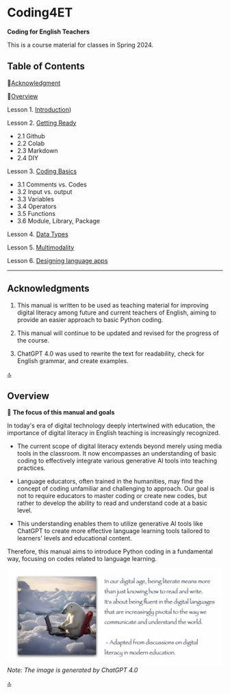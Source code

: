 # Coding4ET
**Coding for English Teachers**

This is a course material for classes in Spring 2024.

## Table of Contents

🔸[Acknowledgment](#Acknowledgments)

🔸[Overview](#Overview)

Lesson 1. [Introduction](https://github.com/MK316/Coding4ET/blob/main/Lessons/Lesson01.md))

Lesson 2. [Getting Ready](https://github.com/MK316/Coding4ET/blob/main/Lessons/Lesson02.md)
+ 2.1 Github
+ 2.2 Colab
+ 2.3 Markdown
+ 2.4 DIY

Lesson 3. [Coding Basics](https://github.com/MK316/Coding4ET/blob/main/Lessons/Lesson03.md)
+ 3.1 Comments vs. Codes
+ 3.2 Input vs. output
+ 3.3 Variables
+ 3.4 Operators
+ 3.5 Functions
+ 3.6 Module, Library, Package
  
Lesson 4. [Data Types](https://github.com/MK316/Coding4ET/blob/main/Lessons/Lesson04.md)

Lesson 5. [Multimodality](https://github.com/MK316/Coding4ET/blob/main/Lessons/Lesson05.md)

Lesson 6. [Designing language apps](https://github.com/MK316/Coding4ET/blob/main/Lessons/Lesson06.md)



---
## Acknowledgments

1. This manual is written to be used as teaching material for improving digital literacy among future and current teachers of English, aiming to provide an easier approach to basic Python coding.

2. This manual will continue to be updated and revised for the progress of the course.

3. ChatGPT 4.0 was used to rewrite the text for readability, check for English grammar, and create examples.

[🔝](#Coding4ET)

## Overview

🐾 **The focus of this manual and goals**

In today's era of digital technology deeply intertwined with education, the importance of digital literacy in English teaching is increasingly recognized. 

* The current scope of digital literacy extends beyond merely using media tools in the classroom. It now encompasses an understanding of basic coding to effectively integrate various generative AI tools into teaching practices. 

* Language educators, often trained in the humanities, may find the concept of coding unfamiliar and challenging to approach. Our goal is not to require educators to master coding or create new codes, but rather to develop the ability to read and understand code at a basic level. 

* This understanding enables them to utilize generative AI tools like ChatGPT to create more effective language learning tools tailored to learners' levels and educational content. 

Therefore, this manual aims to introduce Python coding in a fundamental way, focusing on codes related to language learning.

![](https://github.com/MK316/Coding4ET/raw/main/images/image00.png)
*Note: The image is generated by ChatGPT 4.0*

[🔝](#Coding4ET)
